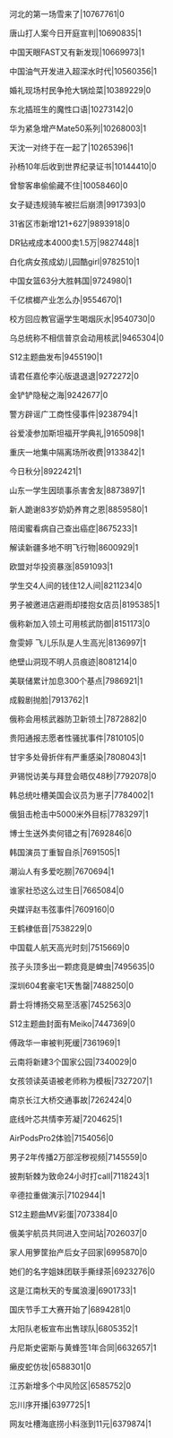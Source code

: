 河北的第一场雪来了|10767761|0

唐山打人案今日开庭宣判|10690835|1

中国天眼FAST又有新发现|10669973|1

中国油气开发进入超深水时代|10560356|1

婚礼现场村民争抢大锅烩菜|10389229|0

东北插班生的魔性口语|10273142|0

华为紧急增产Mate50系列|10268003|1

天沈一对终于在一起了|10265396|1

孙杨10年后收到世界纪录证书|10144410|0

曾黎客串偷偷藏不住|10058460|0

女子疑违规骑车被拦后崩溃|9917393|0

31省区市新增121+627|9893918|0

DR钻戒成本4000卖1.5万|9827448|1

白化病女孩成幼儿园酷girl|9782510|1

中国女篮63分大胜韩国|9724980|1

千亿槟榔产业怎么办|9554670|1

校方回应教官逼学生喝烟灰水|9540730|0

乌总统称不相信普京会动用核武|9465304|0

S12主题曲发布|9455190|1

请君任嘉伦李沁版退退退|9272272|0

金铲铲隐秘之海|9242677|0

警方辟谣广工商性侵事件|9238794|1

谷爱凌参加斯坦福开学典礼|9165098|1

重庆一地集中隔离场所收费|9133842|1

今日秋分|8922421|1

山东一学生因琐事杀害舍友|8873897|1

新人跪谢83岁奶奶养育之恩|8859580|1

陪闺蜜看病自己查出癌症|8675233|1

解读新疆多地不明飞行物|8600929|1

欧盟对华投资暴涨|8591093|1

学生交4人间的钱住12人间|8211234|0

男子被邀进店避雨却搂抱女店员|8195385|1

俄称新加入领土可用核武防御|8151173|0

詹雯婷 飞儿乐队是人生高光|8136997|1

绝壁山洞现不明人员痕迹|8081214|0

美联储累计加息300个基点|7986921|1

成毅剧抛脸|7913762|1

俄称会用核武器防卫新领土|7872882|0

贵阳通报志愿者性骚扰事件|7810105|0

甘宇多处骨折伴有严重感染|7808043|1

尹锡悦访美与拜登会晤仅48秒|7792078|0

韩总统吐槽美国会议员为崽子|7784002|1

俄狙击枪击中5000米外目标|7783297|1

博士生送外卖何错之有|7692846|0

韩国演员丁重智自杀|7691505|1

潮汕人有多爱吃朥|7670694|1

谁家社恐这么过生日|7665084|0

央媒评赵韦弦事件|7609160|0

王鹤棣低音|7538229|0

中国载人航天高光时刻|7515669|0

孩子头顶多出一颗痣竟是蜱虫|7495635|0

深圳604套豪宅1天售罄|7488250|0

爵士将博扬交易至活塞|7452563|0

S12主题曲封面有Meiko|7447369|0

傅政华一审被判死缓|7361969|1

云南将新建3个国家公园|7340029|0

女孩领读英语被老师称为模板|7327207|1

南京长江大桥交通事故|7262424|0

底线叶芯共情李芳凝|7204625|1

AirPodsPro2体验|7154056|0

男子2年传播2万部淫秽视频|7145559|0

披荆斩棘为致命24小时打call|7118243|1

辛德拉重做演示|7102944|1

S12主题曲MV彩蛋|7073384|0

俄美宇航员共同进入空间站|7026037|0

家人用箩筐抬产后女子回家|6995870|0

她们的名字姐妹团联手撕绿茶|6923276|0

这是江南秋天的专属浪漫|6901733|1

国庆节手工大赛开始了|6894281|0

太阳队老板宣布出售球队|6805352|1

丹尼斯史密斯与黄蜂签1年合同|6632657|1

癞皮蛇仿妆|6588301|0

江苏新增多个中风险区|6585752|0

忘川序开播|6397725|1

网友吐槽海底捞小料涨到11元|6379874|1

